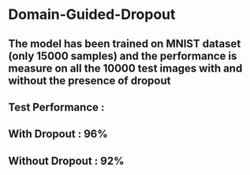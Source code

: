 # Domain-Guided-Dropout
## The model has been trained on MNIST dataset (only 15000 samples) and the performance is measure on all the 10000 test images with and without the presence of dropout
## Test Performance :
## With Dropout : 96%
## Without Dropout : 92%
